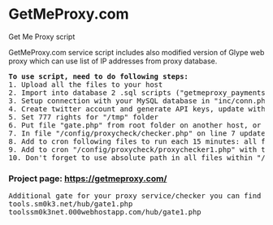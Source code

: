 # GetMeProxy.com
Get Me Proxy script

GetMeProxy.com service script includes also modified version of Glype web proxy which can use list of IP addresses from proxy database.
<pre>
<b>To use script, need to do following steps:</b>
1. Upload all the files to your host
2. Import into database 2 .sql scripts ("getmeproxy_payments.sql" and "getmeproxy.sql")
3. Setup connection with your MySQL database in "inc/conn.php file"
4. Create twitter account and generate API keys, update with all required data file "/config/proxycheck/checker.php" on lines: 22 & 24
5. Set 777 rights for "/tmp" folder
6. Put file "gate.php" from root folder on another host, or you can leave it here
7. In file "/config/proxycheck/checker.php" on line 7 update path to file "gate.php"
8. Add to cron following files to run each 15 minutes: all files from "/config/" directory with time paremeter: */15 * * * *
9. Add to cron "/config/proxycheck/proxychecker1.php" with time parameter: 55 * * * *
10. Don't forget to use absolute path in all files within "/config/" directory and "/config/proxycheck/" directory (to run files via cron properly need to use absolute path)
</pre>

### Project page: https://getmeproxy.com/
<pre>
Additional gate for your proxy service/checker you can find here: 
tools.sm0k3.net/hub/gate1.php 
toolssm0k3net.000webhostapp.com/hub/gate1.php
</pre>
